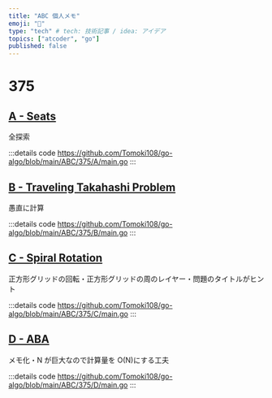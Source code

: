 ```yaml
---
title: "ABC 個人メモ"
emoji: "🦁"
type: "tech" # tech: 技術記事 / idea: アイデア
topics: ["atcoder", "go"]
published: false
---
```


# 375

## [A - Seats](https://atcoder.jp/contests/abc375/tasks/abc375_a)

全探索

:::details code
https://github.com/Tomoki108/go-algo/blob/main/ABC/375/A/main.go
:::

## [B - Traveling Takahashi Problem](https://atcoder.jp/contests/abc375/tasks/abc375_b)

愚直に計算

:::details code
https://github.com/Tomoki108/go-algo/blob/main/ABC/375/B/main.go
:::

## [C - Spiral Rotation](https://atcoder.jp/contests/abc375/tasks/abc375_c)

正方形グリッドの回転・正方形グリッドの周のレイヤー・問題のタイトルがヒント

:::details code
https://github.com/Tomoki108/go-algo/blob/main/ABC/375/C/main.go
:::

## [D - ABA](https://atcoder.jp/contests/abc375/tasks/abc375_d)

メモ化・N が巨大なので計算量を O(N)にする工夫

:::details code
https://github.com/Tomoki108/go-algo/blob/main/ABC/375/D/main.go
:::
